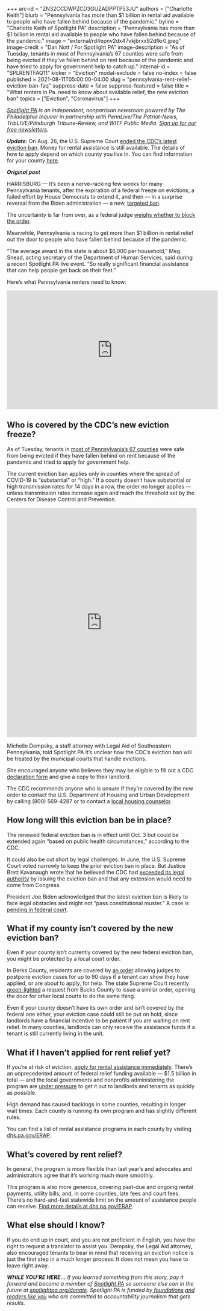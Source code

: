 +++
arc-id = "ZN32CCDWPZCD3GUZADPPTP53JU"
authors = ["Charlotte Keith"]
blurb = "Pennsylvania has more than $1 billion in rental aid available to people who have fallen behind because of the pandemic."
byline = "Charlotte Keith of Spotlight PA"
description = "Pennsylvania has more than $1 billion in rental aid available to people who have fallen behind because of the pandemic."
image = "external/rd4epnv2dx47vkjbrxx92dfkr0.jpeg"
image-credit = "Dan Nott / For Spotlight PA"
image-description = "As of Tuesday, tenants in most of Pennsylvania’s 67 counties were safe from being evicted if they’ve fallen behind on rent because of the pandemic and have tried to apply for government help to catch up."
internal-id = "SPLRENTFAQ11"
kicker = "Eviction"
modal-exclude = false
no-index = false
published = 2021-08-11T05:00:00-04:00
slug = "pennsylvania-rent-relief-eviction-ban-faq"
suppress-date = false
suppress-featured = false
title = "What renters in Pa. need to know about available relief, the new eviction ban"
topics = ["Eviction", "Coronavirus"]
+++

<a href="https://www.spotlightpa.org/"><i>Spotlight PA</i></a><i> is an independent, nonpartisan newsroom powered by The Philadelphia Inquirer in partnership with PennLive/The Patriot-News, TribLIVE/Pittsburgh Tribune-Review, and WITF Public Media. </i><a href="https://www.spotlightpa.org/newsletters"><i>Sign up for our free newsletters</i></a><i>.</i>

<i><b>Update: </b></i>On Aug. 26, the U.S. Supreme Court <a href="https://www.inquirer.com/politics/nation/evictions-moratorium-supreme-court-ruling-20210827.html" target="_blank">ended the CDC’s latest eviction ban</a>. Money for rental assistance is still available. The details of how to apply depend on which county you live in. You can find information for your county <a href="https://web.archive.org/web/20221119221903/https://www.dhs.pa.gov/ERAP/Documents/ERAP%20Contact%20List%20for%20DHS%20Website%2008.04.21.pdf">here</a>.

<i><b>Original post</b></i>

HARRISBURG — It’s been a nerve-racking few weeks for many Pennsylvania tenants, after the expiration of a federal freeze on evictions, a failed effort by House Democrats to extend it, and then — in a surprise reversal from the Biden administration — a new, <a href="https://web.archive.org/web/20221121001813/https://www.cdc.gov/coronavirus/2019-ncov/communication/Signed-CDC-Eviction-Order.pdf">targeted ban</a>.

The uncertainty is far from over, as a federal judge <a href="https://www.politico.com/news/2021/08/09/judge-district-court-eviction-moratorium-biden-502828">weighs whether to block the order</a>.

Meanwhile, Pennsylvania is racing to get more than $1 billion in rental relief out the door to people who have fallen behind because of the pandemic.

“The average award in the state is about $6,000 per household,” Meg Snead, acting secretary of the Department of Human Services, said during a recent Spotlight PA live event. “So really significant financial assistance that can help people get back on their feet.”

Here’s what Pennsylvania renters need to know:

<div style="text-align: center;"><iframe width="560" height="315" src="https://www.youtube.com/embed/b3RzLMjq-Y4" title="YouTube video player" frameborder="0" allow="accelerometer; autoplay; clipboard-write; encrypted-media; gyroscope; picture-in-picture" allowfullscreen></iframe></div>

## Who is covered by the CDC’s new eviction freeze?

As of Tuesday, tenants in <a href="https://covid.cdc.gov/covid-data-tracker/#county-view">most of Pennsylvania’s 67 counties</a> were safe from being evicted if they have fallen behind on rent because of the pandemic and tried to apply for government help.

The current eviction ban applies only in counties where the spread of COVID-19 is “substantial” or “high.” If a county doesn’t have substantial or high transmission rates for 14 days in a row, the order no longer applies — unless transmission rates increase again and reach the threshold set by the Centers for Disease Control and Prevention.

<iframe title="Nearly All Local Counties With Substantial Virus Spread" aria-label="Map" id="datawrapper-chart-Uvfof" src="https://datawrapper.dwcdn.net/Uvfof/10/" scrolling="no" frameborder="0" style="width: 0; min-width: 100% !important; border: none;" height="608"></iframe><script type="text/javascript">!function(){"use strict";window.addEventListener("message",(function(e){if(void 0!==e.data["datawrapper-height"]){var t=document.querySelectorAll("iframe");for(var a in e.data["datawrapper-height"])for(var r=0;r<t.length;r++){if(t[r].contentWindow===e.source)t[r].style.height=e.data["datawrapper-height"][a]+"px"}}}))}();
</script>

Michelle Dempsky, a staff attorney with Legal Aid of Southeastern Pennsylvania, told Spotlight PA it’s unclear how the CDC’s eviction ban will be treated by the municipal courts that handle evictions.

She encouraged anyone who believes they may be eligible to fill out a CDC <a href="https://web.archive.org/web/20221126031806/https://www.cdc.gov/coronavirus/2019-ncov/communication/EvictionProtectDeclare_508.pdf">declaration form</a> and give a copy to their landlord.

The CDC recommends anyone who is unsure if they’re covered by the new order to contact the U.S. Department of Housing and Urban Development by calling (800) 569-4287 or to contact a <a href="https://apps.hud.gov/offices/hsg/sfh/hcc/hcs.cfm?webListAction=search&searchstate=PA">local housing counselor</a>.

## How long will this eviction ban be in place?

The renewed federal eviction ban is in effect until Oct. 3 but could be extended again “based on public health circumstances,” according to the CDC.

It could also be cut short by legal challenges. In June, the U.S. Supreme Court voted narrowly to keep the prior eviction ban in place. But Justice Brett Kavanaugh wrote that he believed the CDC had <a href="https://www.politico.com/news/2021/06/29/supreme-court-allows-eviction-ban-497090">exceeded its legal authority</a> by issuing the eviction ban and that any extension would need to come from Congress.

President Joe Biden acknowledged that the latest eviction ban is likely to face legal obstacles and might not “pass constitutional muster.” A case is <a href="https://www.reuters.com/legal/government/us-judge-asks-if-rising-covid-cases-should-impact-eviction-ban-ruling-2021-08-09/">pending in federal court</a>.

## What if my county isn’t covered by the new eviction ban?

Even if your county isn’t currently covered by the new federal eviction ban, you might be protected by a local court order.

In Berks County, residents are covered by <a href="https://web.archive.org/web/20210823181542/https://www.readingeagle.com/local-news/berks-judge-issues-order-allowing-for-delays-in-eviction-cases/article_36c5dee6-f2c2-11eb-867a-f31638b9d978.html">an order</a> allowing judges to postpone eviction cases for up to 90 days if a tenant can show they have applied, or are about to apply, for help. The state Supreme Court recently <a href="https://www.spotlightpa.org/news/2021/08/pa-eviction-rent-relief-bucks-county-order/">green-lighted</a> a request from Bucks County to issue a similar order, opening the door for other local courts to do the same thing.

Even if your county doesn’t have its own order and isn’t covered by the federal one either, your eviction case could still be put on hold, since landlords have a financial incentive to be patient if you are waiting on rent relief. In many counties, landlords can only receive the assistance funds if a tenant is still currently living in the unit.

<script src="https://www.spotlightpa.org/embed.js" async></script><div data-spl-embed-version="1" data-spl-src="https://www.spotlightpa.org/embeds/newsletter/"></div>

## What if I haven’t applied for rent relief yet?

If you’re at risk of eviction, <a href="https://www.dhs.pa.gov/ERAP/Pages/ERAP.aspx">apply for rental assistance immediately</a>. There’s an unprecedented amount of federal relief funding available — $1.5 billion in total — and the local governments and nonprofits administering the program are <a href="https://www.spotlightpa.org/news/2021/07/eviction-ban-expires-pa-rental-assistance-delayed/">under pressure</a> to get it out to landlords and tenants as quickly as possible.

High demand has caused backlogs in some counties, resulting in longer wait times. Each county is running its own program and has slightly different rules.

You can find a list of rental assistance programs in each county by visiting <a href="https://web.archive.org/web/20221119221903/https://www.dhs.pa.gov/ERAP/Documents/ERAP%20Contact%20List%20for%20DHS%20Website%2008.04.21.pdf">dhs.pa.gov/ERAP</a>.

## What’s covered by rent relief?

In general, the program is more flexible than last year’s and advocates and administrators agree that it’s working much more smoothly.

This program is also more generous, covering past-due and ongoing rental payments, utility bills, and, in some counties, late fees and court fees. There’s no hard-and-fast statewide limit on the amount of assistance people can receive. <a href="https://www.dhs.pa.gov/ERAP/Pages/ERAP.aspx" target="_blank">Find more details at dhs.pa.gov/ERAP</a>.

## What else should I know?

If you do end up in court, and you are not proficient in English, you have the right to request a translator to assist you. Dempsky, the Legal Aid attorney, also encouraged tenants to bear in mind that receiving an eviction notice is just the first step in a much longer process: It does not mean you have to leave right away.

<i><b>WHILE YOU’RE HERE...</b></i><i> If you learned something from this story, pay it forward and become a member of </i><a href="https://www.spotlightpa.org/"><i>Spotlight PA</i></a><i> so someone else can in the future at </i><a href="https://www.spotlightpa.org/donate"><i>spotlightpa.org/donate</i></a><i>. Spotlight PA is funded by</i><a href="https://www.spotlightpa.org/support"><i> foundations</i></a><i> </i><a href="https://www.spotlightpa.org/support"><i>and readers like you</i></a><i> who are committed to accountability journalism that gets results.</i>
